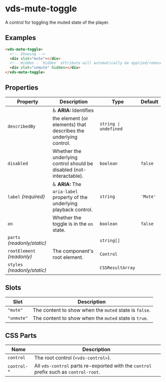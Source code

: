 # vds-mute-toggle

A control for toggling the muted state of the player.

<!-- [@wcom/cli] AUTO GENERATED BELOW -->

## Examples

```html
<vds-mute-toggle>
  <!-- Showing -->
  <div slot="mute"></div>
  <!-- Hidden - `hidden` attribute will automatically be applied/removed -->
  <div slot="unmute" hidden></div>
</vds-mute-toggle>
```

## Properties

| Property                     | Description                                                                              | Type                 | Default  |
| ---------------------------- | ---------------------------------------------------------------------------------------- | -------------------- | -------- |
| `describedBy`                | ♿ **ARIA:** Identifies the element (or elements) that describes the underlying control. | `string ∣ undefined` |          |
| `disabled`                   | Whether the underlying control should be disabled (not-interactable).                    | `boolean`            | `false`  |
| `label` _(required)_         | ♿ **ARIA:** The `aria-label` property of the underlying playback control.               | `string`             | `'Mute'` |
| `on`                         | Whether the toggle is in the `on` state.                                                 | `boolean`            | `false`  |
| `parts` _(readonly/static)_  |                                                                                          | `string[]`           |          |
| `rootElement` _(readonly)_   | The component's root element.                                                            | `Control`            |          |
| `styles` _(readonly/static)_ |                                                                                          | `CSSResultArray`     |          |

## Slots

| Slot       | Description                                            |
| ---------- | ------------------------------------------------------ |
| `"mute"`   | The content to show when the `muted` state is `false`. |
| `"unmute"` | The content to show when the `muted` state is `true`.  |

## CSS Parts

| Name        | Description                                                                           |
| ----------- | ------------------------------------------------------------------------------------- |
| `control`   | The root control (`<vds-control>`).                                                   |
| `control-*` | All `vds-control` parts re-exported with the `control` prefix such as `control-root`. |

